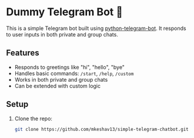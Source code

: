 # Dummy Telegram Bot 🤖

This is a simple Telegram bot built using [python-telegram-bot](https://github.com/mkeshav13/simple-telegram-chatbot.git). It responds to user inputs in both private and group chats.

## Features
- Responds to greetings like "hi", "hello", "bye"
- Handles basic commands: `/start`, `/help`, `/custom`
- Works in both private and group chats
- Can be extended with custom logic

## Setup

1. Clone the repo:
   ```bash
   git clone https://github.com/mkeshav13/simple-telegram-chatbot.git
